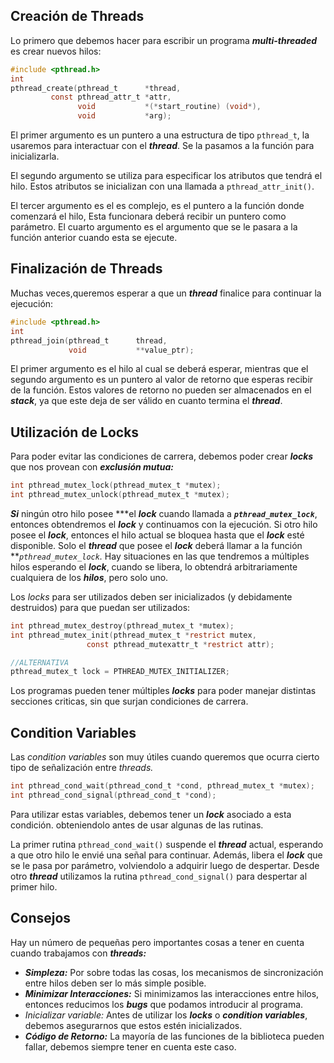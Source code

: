 ## Creación de Threads

Lo primero que debemos hacer para escribir un programa ***multi-threaded*** es crear nuevos hilos:

```c
#include <pthread.h>
int
pthread_create(pthread_t      *thread,
         const pthread_attr_t *attr,
               void           *(*start_routine) (void*),
               void           *arg);
```

El primer argumento es un puntero a una estructura de tipo `pthread_t`, la usaremos para interactuar con el ***thread***. Se la pasamos a la función para inicializarla.

El segundo argumento se utiliza para especificar los atributos que tendrá el hilo. Estos atributos se inicializan con una llamada a `pthread_attr_init()`.

El tercer argumento es el es complejo, es el puntero a la función donde comenzará el hilo, Esta funcionara deberá recibir un puntero como parámetro. El cuarto argumento es el argumento que se le pasara a la función anterior cuando esta se ejecute.

## Finalización de Threads

Muchas veces,queremos esperar a que un ***thread*** finalice para continuar la ejecución:

```c
#include <pthread.h>
int
pthread_join(pthread_t      thread,
             void           **value_ptr);
```

El primer argumento es el hilo al cual se deberá esperar, mientras que el segundo argumento es un puntero al valor de retorno que esperas recibir de la función. Estos valores de retorno no pueden ser almacenados en el ***stack***, ya que este deja de ser válido en cuanto termina el ***thread***.

## Utilización de Locks

Para poder evitar las condiciones de carrera, debemos poder crear ***locks*** que nos provean con ***exclusión mutua:***

```c
int pthread_mutex_lock(pthread_mutex_t *mutex);
int pthread_mutex_unlock(pthread_mutex_t *mutex);
```

 ***Si*** ningún otro hilo posee ***el ***lock*** cuando llamada a ***`pthread_mutex_lock`***, entonces obtendremos el ***lock*** y continuamos con la ejecución. Si otro hilo posee el ***lock***, entonces el hilo actual se bloquea hasta que el ***lock*** esté disponible. Solo el ***thread*** que posee el ***lock*** deberá llamar a la función ***`pthread_mutex_lock`.* Hay situaciones en las que tendremos a múltiples hilos esperando el ***lock***, cuando se libera, lo obtendrá arbitrariamente cualquiera de los ***hilos***, pero solo uno.

Los *locks* para ser utilizados deben ser inicializados (y debidamente destruidos) para que puedan ser utilizados:

```c
int pthread_mutex_destroy(pthread_mutex_t *mutex);
int pthread_mutex_init(pthread_mutex_t *restrict mutex,
                 const pthread_mutexattr_t *restrict attr);

//ALTERNATIVA
pthread_mutex_t lock = PTHREAD_MUTEX_INITIALIZER;
```

Los programas pueden tener múltiples ***locks*** para poder manejar distintas secciones criticas, sin que surjan condiciones de carrera.

## Condition Variables

Las *condition variables* son muy útiles cuando queremos que ocurra cierto tipo de señalización entre *threads.*

```c
int pthread_cond_wait(pthread_cond_t *cond, pthread_mutex_t *mutex);
int pthread_cond_signal(pthread_cond_t *cond);
```

Para utilizar estas variables, debemos tener un ***lock*** asociado a esta condición. obteniendolo antes de usar algunas de las rutinas.

La primer rutina `pthread_cond_wait()` suspende el ***thread*** actual, esperando a que otro hilo le envié una señal para continuar. Además, libera el ***lock*** que se le pasa por parámetro, volviendolo a adquirir luego de despertar. Desde otro ***thread*** utilizamos la rutina `pthread_cond_signal()` para despertar al primer hilo.

## Consejos

Hay un número de pequeñas pero importantes cosas a tener en cuenta cuando trabajamos con ***threads:***

- ***Simpleza:*** Por sobre todas las cosas, los mecanismos de sincronización entre hilos deben ser lo más simple posible.
- ***Minimizar Interacciones:*** Si minimizamos las interacciones entre hilos, entonces reducimos los ***bugs*** que podamos introducir al programa.
- *Inicializar variable:* Antes de utilizar los ***locks*** o ***condition variables***, debemos asegurarnos que estos estén inicializados.
- ***Código de Retorno:*** La mayoría de las funciones de la biblioteca pueden fallar, debemos siempre tener en cuenta este caso.
